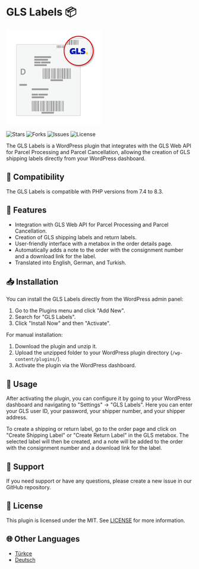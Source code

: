 # GLS Labels 📦

![Logo](./docs/icon-256x256.png)

![Stars](https://img.shields.io/github/stars/caglarop/gls-labels)
![Forks](https://img.shields.io/github/forks/caglarop/gls-labels)
![Issues](https://img.shields.io/github/issues/caglarop/gls-labels)
![License](https://img.shields.io/github/license/caglarop/gls-labels)

The GLS Labels is a WordPress plugin that integrates with the GLS Web API for Parcel Processing and Parcel Cancellation, allowing the creation of GLS shipping labels directly from your WordPress dashboard.

## 🔄 Compatibility

The GLS Labels is compatible with PHP versions from 7.4 to 8.3.

## 🌟 Features

- Integration with GLS Web API for Parcel Processing and Parcel Cancellation.
- Creation of GLS shipping labels and return labels.
- User-friendly interface with a metabox in the order details page.
- Automatically adds a note to the order with the consignment number and a download link for the label.
- Translated into English, German, and Turkish.

## 📥 Installation

You can install the GLS Labels directly from the WordPress admin panel:

1. Go to the Plugins menu and click "Add New".
2. Search for "GLS Labels".
3. Click "Install Now" and then "Activate".

For manual installation:

1. Download the plugin and unzip it.
2. Upload the unzipped folder to your WordPress plugin directory (`/wp-content/plugins/`).
3. Activate the plugin via the WordPress dashboard.

## 🚀 Usage

After activating the plugin, you can configure it by going to your WordPress dashboard and navigating to "Settings" -> "GLS Labels". Here you can enter your GLS user ID, your password, your shipper number, and your shipper address.

To create a shipping or return label, go to the order page and click on "Create Shipping Label" or "Create Return Label" in the GLS metabox. The selected label will then be created, and a note will be added to the order with the consignment number and a download link for the label.

## 🙋 Support

If you need support or have any questions, please create a new issue in our GitHub repository.

## 📄 License

This plugin is licensed under the MIT. See [LICENSE](LICENSE) for more information.

## 🌐 Other Languages

- [Türkçe](docs/README-tr_TR.md)
- [Deutsch](docs/README-de_DE.md)
